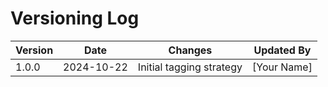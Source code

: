 # Versioning Log

| Version | Date       | Changes                  | Updated By   |
|---------|------------|--------------------------|--------------|
| 1.0.0   | 2024-10-22 | Initial tagging strategy  | [Your Name]  |
